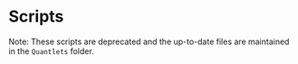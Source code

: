 # Scripts

Note: These scripts are deprecated and the up-to-date files are maintained in
the `Quantlets` folder.